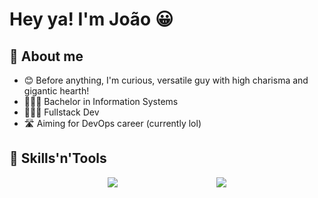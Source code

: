
# Hey ya! I'm João 😀

## 🚀 About me

- 😊 Before anything, I'm curious, versatile guy with high charisma and gigantic hearth!
- 👨🏽‍🎓 Bachelor in Information Systems
- 👨🏽‍💻 Fullstack Dev
- 🛣️ Aiming for DevOps career (currently lol)

## 🧰 Skills'n'Tools

<p style="display: flex; justify-content: space-evenly; align-items: center;">
  <img src="https://skillicons.dev/icons?i=react,next,tailwind,js,ts,python,django,flask,fastapi,vscode,cs,dotnet,docker,mysql,bash&perline=5" />
  <img src="https://github-readme-stats.vercel.app/api/top-langs/?username=shynzo&layout=compact"/>
</p>
